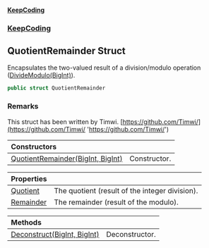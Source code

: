 #### [KeepCoding](index.md 'index')
### [KeepCoding](KeepCoding.md 'KeepCoding')
## QuotientRemainder Struct
Encapsulates the two-valued result of a division/modulo operation ([DivideModulo(BigInt)](BigInt.DivideModulo.hKNytB2JMgJyLX17vZnr3Q.md 'KeepCoding.BigInt.DivideModulo(KeepCoding.BigInt)')).  
```csharp
public struct QuotientRemainder
```
### Remarks
This struct has been written by Timwi. [https://github.com/Timwi/](https://github.com/Timwi/ 'https://github.com/Timwi/')

| Constructors | |
| :--- | :--- |
| [QuotientRemainder(BigInt, BigInt)](QuotientRemainder..ctor.v3QmkZhplQ6mGlK4dFwwpw.md 'KeepCoding.QuotientRemainder.QuotientRemainder(KeepCoding.BigInt, KeepCoding.BigInt)') | Constructor.<br/> |

| Properties | |
| :--- | :--- |
| [Quotient](QuotientRemainder.Quotient.md 'KeepCoding.QuotientRemainder.Quotient') | The quotient (result of the integer division).<br/> |
| [Remainder](QuotientRemainder.Remainder.md 'KeepCoding.QuotientRemainder.Remainder') | The remainder (result of the modulo).<br/> |

| Methods | |
| :--- | :--- |
| [Deconstruct(BigInt, BigInt)](QuotientRemainder.Deconstruct.sVkB5HRiOyGPXy0DZrh+0Q.md 'KeepCoding.QuotientRemainder.Deconstruct(KeepCoding.BigInt, KeepCoding.BigInt)') | Deconstructor.<br/> |
